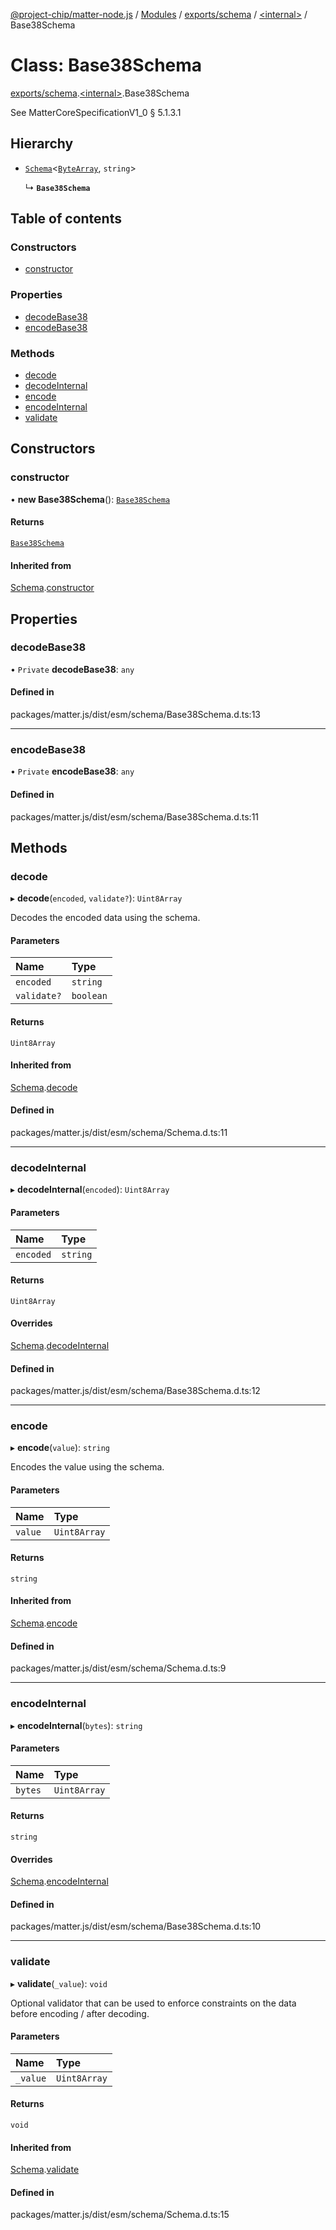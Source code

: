 [@project-chip/matter-node.js](../README.md) / [Modules](../modules.md) / [exports/schema](../modules/exports_schema.md) / [\<internal\>](../modules/exports_schema._internal_.md) / Base38Schema

# Class: Base38Schema

[exports/schema](../modules/exports_schema.md).[\<internal\>](../modules/exports_schema._internal_.md).Base38Schema

See MatterCoreSpecificationV1_0 § 5.1.3.1

## Hierarchy

- [`Schema`](exports_schema.Schema.md)\<[`ByteArray`](../modules/util_export.md#bytearray), `string`\>

  ↳ **`Base38Schema`**

## Table of contents

### Constructors

- [constructor](exports_schema._internal_.Base38Schema.md#constructor)

### Properties

- [decodeBase38](exports_schema._internal_.Base38Schema.md#decodebase38)
- [encodeBase38](exports_schema._internal_.Base38Schema.md#encodebase38)

### Methods

- [decode](exports_schema._internal_.Base38Schema.md#decode)
- [decodeInternal](exports_schema._internal_.Base38Schema.md#decodeinternal)
- [encode](exports_schema._internal_.Base38Schema.md#encode)
- [encodeInternal](exports_schema._internal_.Base38Schema.md#encodeinternal)
- [validate](exports_schema._internal_.Base38Schema.md#validate)

## Constructors

### constructor

• **new Base38Schema**(): [`Base38Schema`](exports_schema._internal_.Base38Schema.md)

#### Returns

[`Base38Schema`](exports_schema._internal_.Base38Schema.md)

#### Inherited from

[Schema](exports_schema.Schema.md).[constructor](exports_schema.Schema.md#constructor)

## Properties

### decodeBase38

• `Private` **decodeBase38**: `any`

#### Defined in

packages/matter.js/dist/esm/schema/Base38Schema.d.ts:13

___

### encodeBase38

• `Private` **encodeBase38**: `any`

#### Defined in

packages/matter.js/dist/esm/schema/Base38Schema.d.ts:11

## Methods

### decode

▸ **decode**(`encoded`, `validate?`): `Uint8Array`

Decodes the encoded data using the schema.

#### Parameters

| Name | Type |
| :------ | :------ |
| `encoded` | `string` |
| `validate?` | `boolean` |

#### Returns

`Uint8Array`

#### Inherited from

[Schema](exports_schema.Schema.md).[decode](exports_schema.Schema.md#decode)

#### Defined in

packages/matter.js/dist/esm/schema/Schema.d.ts:11

___

### decodeInternal

▸ **decodeInternal**(`encoded`): `Uint8Array`

#### Parameters

| Name | Type |
| :------ | :------ |
| `encoded` | `string` |

#### Returns

`Uint8Array`

#### Overrides

[Schema](exports_schema.Schema.md).[decodeInternal](exports_schema.Schema.md#decodeinternal)

#### Defined in

packages/matter.js/dist/esm/schema/Base38Schema.d.ts:12

___

### encode

▸ **encode**(`value`): `string`

Encodes the value using the schema.

#### Parameters

| Name | Type |
| :------ | :------ |
| `value` | `Uint8Array` |

#### Returns

`string`

#### Inherited from

[Schema](exports_schema.Schema.md).[encode](exports_schema.Schema.md#encode)

#### Defined in

packages/matter.js/dist/esm/schema/Schema.d.ts:9

___

### encodeInternal

▸ **encodeInternal**(`bytes`): `string`

#### Parameters

| Name | Type |
| :------ | :------ |
| `bytes` | `Uint8Array` |

#### Returns

`string`

#### Overrides

[Schema](exports_schema.Schema.md).[encodeInternal](exports_schema.Schema.md#encodeinternal)

#### Defined in

packages/matter.js/dist/esm/schema/Base38Schema.d.ts:10

___

### validate

▸ **validate**(`_value`): `void`

Optional validator that can be used to enforce constraints on the data before encoding / after decoding.

#### Parameters

| Name | Type |
| :------ | :------ |
| `_value` | `Uint8Array` |

#### Returns

`void`

#### Inherited from

[Schema](exports_schema.Schema.md).[validate](exports_schema.Schema.md#validate)

#### Defined in

packages/matter.js/dist/esm/schema/Schema.d.ts:15
